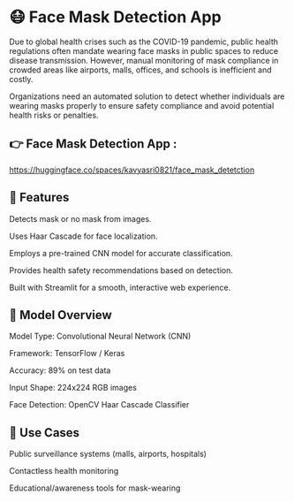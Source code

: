 # 😷 Face Mask Detection App

Due to global health crises such as the COVID-19 pandemic, public health regulations often mandate wearing face masks in public spaces to reduce disease transmission. However, manual monitoring of mask compliance in crowded areas like airports, malls, offices, and schools is inefficient and costly.

Organizations need an automated solution to detect whether individuals are wearing masks properly to ensure safety compliance and avoid potential health risks or penalties.

## 👉 Face Mask Detection App : 
https://huggingface.co/spaces/kavyasri0821/face_mask_detetction

## 📌 Features
Detects mask or no mask from images.

Uses Haar Cascade for face localization.

Employs a pre-trained CNN model for accurate classification.

Provides health safety recommendations based on detection.

Built with Streamlit for a smooth, interactive web experience.

## 🧠 Model Overview
Model Type: Convolutional Neural Network (CNN)

Framework: TensorFlow / Keras

Accuracy: 89% on test data

Input Shape: 224x224 RGB images

Face Detection: OpenCV Haar Cascade Classifier


## 📌 Use Cases
Public surveillance systems (malls, airports, hospitals)

Contactless health monitoring

Educational/awareness tools for mask-wearing


